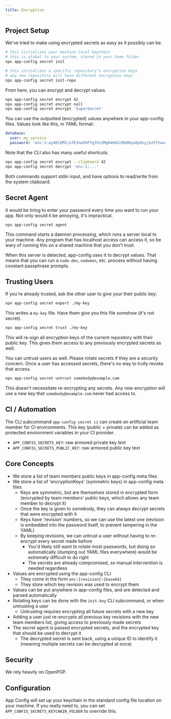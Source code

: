 ```yaml
---
title: Encryption
---
```


## Project Setup

We've tried to make using encrypted secrets as easy as it possibly can be.

```sh
# this initializes your machine-local keychain
# this is global to your system, stored in your home folder
npx app-config secret init

# this initializes a specific repository's encryption keys
# any new repository will have different encryption keys
npx app-config secret init-repo
```

From here, you can encrypt and decrypt values.

```sh
npx app-config secret encrypt 42
npx app-config secret encrypt null
npx app-config secret encrypt 'SuperSecret'
```

You can use the outputted (encrypted) values anywhere in your app-config files.
Values look like this, in YAML format:

```yaml
database:
  user: my_service
  password: 'enc:1:wy4ECQMI/o7E3nw9SP7g3VsIMg64HGIcRb9HyaXpQnyjozFItwx4HvsP1D2plP6Y0kYBAr2ytzs2v5bN+n2oVthkEmbrq8oqIqCF3Cx+pcjJ+5h+SyxQuJ7neNp4SRtnD4EK32rPJpyDMeHG4+pGwIjFuSH1USqQ=SZWR'
```

Note that the CLI also has many useful shortcuts.

```sh
npx app-config secret encrypt --clipboard 42
npx app-config secret decrypt 'enc:1:...'
```

Both commands support stdin input, and have options to read/write from the system clipboard.

## Secret Agent

It would be tiring to enter your password every time you want to run your app.
Not only would it be annoying, it's impractical.

```
npx app-config secret agent
```

This command starts a daemon processing, which runs a server local to your machine.
Any program that has localhost access can access it, so be wary of running this on
a shared machine that you don't trust.

When this server is detected, app-config uses it to decrypt values. That means that
you can run a `node-dev`, `nodemon`, etc. process without having constant passphrase
prompts.

## Trusting Users

If you're already trusted, ask the other user to give your their public key:

```sh
npx app-config secret export ./my-key
```

This writes a `my-key` file. Have them give you this file somehow (it's not secret).

```sh
npx app-config secret trust ./my-key
```

This will re-sign all encryption keys of the current repository with their public
key. This gives them access to any previously encrypted secrets as well.

You can untrust users as well. Please rotate secrets if they are a security concern.
Once a user has accessed secrets, there's no way to trully revoke that access.

```sh
npx app-config secret untrust somebody@example.com
```

This doesn't necessitate re-encrypting any secrets. Any new encryption will use a
new key that `somebody@example.com` never had access to.

## CI / Automation

The CLI subcommand `app-config secret ci` can create an artificial team member for
CI environments. This key (public + private) can be added as protected environment
variables in your CI provider.

- `APP_CONFIG_SECRETS_KEY`: raw armored private key text
- `APP_CONFIG_SECRETS_PUBLIC_KEY`: raw armored public key text

## Core Concepts

- We store a list of team members public keys in app-config meta files
- We store a list of 'encryptionKeys' (symmetric keys) in app-config meta files
  - Keys are symmetric, but are themselves stored in encrypted form (encrypted by team members' public keys, which allows any team member to decrypt it)
  - Once the key is given to somebody, they can always decrypt secrets that were encrypted with it
  - Keys have 'revision' numbers, so we can use the latest one (revision is embedded into the password itself, to prevent tampering in the YAML)
  - By keeping revisions, we can untrust a user without having to re-encrypt every secret made before
    - You'd likely still want to rotate most passwords, but doing so automatically (dumping out YAML files everywhere) would be extremely difficult to do right
    - The secrets are already compromised, so manual intervention is needed regardless
- Values are encrypted using the app-config CLI
  - They come in the form `enc:{revision}:{base64}`
  - They store which key revision was used to encrypt them
- Values can be put anywhere in app-config files, and are detected and parsed automatically
- Rotating keys can be done with the `init-key` CLI subcommand, or when untrusting a user
  - Untrusting requires encrypting all future secrets with a new key
- Adding a user just re-encrypts all previous key revisions with the new team members list, giving access to previously made secrets
- The secret agent is passed encrypted secrets, and the encrypted key that should be used to decrypt it
  - The decrypted secret is sent back, using a unique ID to identify it (meaning multiple secrets can be decrypted at once)

## Security

We rely heavily on OpenPGP.

## Configuration

App Config will set up your keychain in the standard config file location on your machine.
If you really need to, you can set `APP_CONFIG_SECRETS_KEYCHAIN_FOLDER` to override this.
